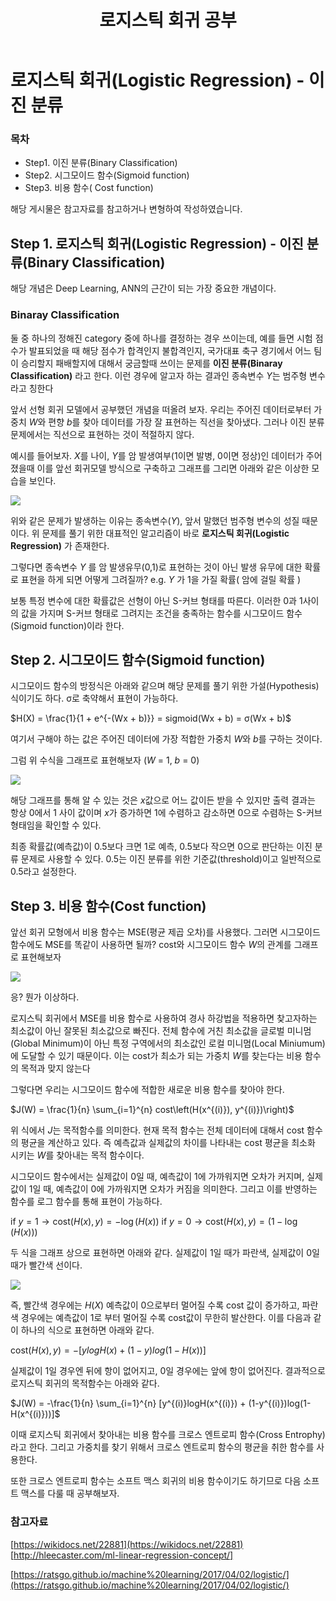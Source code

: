﻿---
title:  "로지스틱 회귀 공부"

categories:
  - Machine Learning
tags:
  - Study, Machine Learning

---
# 로지스틱 회귀(Logistic Regression) - 이진 분류
### 목차

-  Step1. 이진 분류(Binary Classification)
-  Step2. 시그모이드 함수(Sigmoid function)
-  Step3.  비용 함수( Cost function)

해당 게시물은 참고자료를 참고하거나 변형하여 작성하였습니다.

## Step 1. 로지스틱 회귀(Logistic Regression) - 이진 분류(Binary Classification)

해당 개념은 Deep Learning, ANN의 근간이 되는 가장 중요한 개념이다.

### Binaray Classification

둘 중 하나의 정해진 category 중에 하나를 결정하는 경우 쓰이는데, 예를 들면 시험 점수가 발표되었을 때 해당 점수가 합격인지 불합격인지, 국가대표 축구 경기에서 어느 팀이 승리할지 패배할지에 대해서 궁금할때 쓰이는 문제를 **이진 분류(Binaray Classification)** 라고 한다. 이런 경우에 알고자 하는 결과인 종속변수 $Y$는 범주형 변수라고 칭한다

앞서 선형 회귀 모델에서 공부했던 개념을 떠올려 보자. 우리는 주어진 데이터로부터 가중치 $W$와 편향 $b$를 찾아 데이터를 가장 잘 표현하는 직선을 찾아냈다. 그러나 이진 분류 문제에서는 직선으로 표현하는 것이 적절하지 않다.

예시를 들어보자. $X$를 나이, $Y$를 암 발생여부(1이면 발병, 0이면 정상)인 데이터가 주어졌을때 이를 앞선 회귀모델 방식으로 구축하고 그래프를 그리면 아래와 같은 이상한 모습을 보인다.

![](http://i.imgur.com/Co19p9c.png)

위와 같은 문제가 발생하는 이유는 종속변수($Y$), 앞서 말했던 범주형 변수의 성질 때문이다. 위 문제를 풀기 위한 대표적인 알고리즘이 바로 **로지스틱 회귀(Logistic Regression)** 가 존재한다.

그렇다면 종속변수 $Y$ 를 암 발생유무(0,1)로 표현하는 것이 아닌 발생 유무에 대한 확률로 표현을 하게 되면 어떻게 그려질까? 
e.g. $Y$ 가 1을 가질 확률( 암에 걸릴 확률 )

보통 특정 변수에 대한 확률값은 선형이 아닌 S-커브 형태를 따른다. 이러한 0과 1사이의 값을 가지며 S-커브 형태로 그려지는 조건을 충족하는 함수를 시그모이드 함수(Sigmoid function)이라 한다.

## Step 2. 시그모이드 함수(Sigmoid function)

시그모이드 함수의 방정식은 아래와 같으며 해당 문제를 풀기 위한 가설(Hypothesis)식이기도 하다. σ로 축약해서 표현이 가능하다.

$H(X) = \frac{1}{1 + e^{-(Wx + b)}} = sigmoid(Wx + b) = σ(Wx + b)$

여기서 구해야 하는 값은 주어진 데이터에 가장 적합한 가중치 $W$와 $b$를 구하는 것이다.

그럼 위 수식을 그래프로 표현해보자 ($W$ = 1, $b$ = 0)

![](https://wikidocs.net/images/page/22881/%EC%8B%9C%EA%B7%B8%EB%AA%A8%EC%9D%B4%EB%93%9C%EA%B7%B8%EB%9E%98%ED%94%84.png)

해당 그래프를 통해 알 수 있는 것은 $x$값으로 어느 값이든 받을 수 있지만 출력 결과는 항상 0에서 1 사이 값이며 $x$가 증가하면 1에 수렴하고 감소하면 0으로 수렴하는 S-커브 형태임을 확인할 수 있다.

최종 확률값(예측값)이 0.5보다 크면 1로 예측, 0.5보다 작으면 0으로 판단하는 이진 분류 문제로 사용할 수 있다. 
0.5는 이진 분류를 위한 기준값(threshold)이고 일반적으로 0.5라고 설정한다.

## Step 3. 비용 함수(Cost function)

앞선 회귀 모형에서 비용 함수는 MSE(평균 제곱 오차)를 사용했다. 그러면 시그모이드 함수에도 MSE를 똑같이 사용하면 될까? 
cost와 시그모이드 함수 $W$의 관계를 그래프로 표현해보자

![](https://wikidocs.net/images/page/22881/%EB%A1%9C%EC%BB%AC%EB%AF%B8%EB%8B%88%EB%A9%88.PNG)

응? 뭔가 이상하다.

로지스틱 회귀에서 MSE를 비용 함수로 사용하여 경사 하강법을 적용하면 찾고자하는 최소값이 아닌 잘못된 최소값으로 빠진다. 
전체 함수에 거친 최소값을 글로벌 미니멈(Global Minimum)이 아닌 특정 구역에서의 최소값인 로컬 미니멈(Local Miniumum)에 도달할 수 있기 때문이다. 이는 cost가 최소가 되는 가중치 $W$를 찾는다는 비용 함수의 목적과 맞지 않는다

그렇다면 우리는 시그모이드 함수에 적합한 새로운 비용 함수를 찾아야 한다.  

$J(W) = \frac{1}{n} \sum_{i=1}^{n} cost\left(H(x^{(i)}), y^{(i)})\right)$

위 식에서 $J$는 목적함수를 의미한다. 현재 목적 함수는 전체 데이터에 대해서 cost 함수의 평균을 계산하고 있다. 즉 예측값과 실제값의 차이를 나타내는 cost 평균을 최소화 시키는 $W$를 찾아내는 목적 함수이다.

시그모이드 함수에서는 실제값이 0일 때, 예측값이 1에 가까워지면 오차가 커지며, 실제값이 1일 때, 예측값이 0에 가까워지면 오차가 커짐을 의미한다. 그리고 이를 반영하는 함수를 로그 함수를 통해 표현이 가능하다.

$\text{if } y=1 → \text{cost}\left( H(x), y \right) = -\log(H(x))$
$\text{if } y=0  → \text{cost}\left( H(x), y \right) = (1-\log(H(x)))$

두 식을 그래프 상으로 표현하면 아래와 같다.
실제값이 1일 때가 파란색, 실제값이 0일 때가 빨간색 선이다.

![](https://wikidocs.net/images/page/22881/%EC%86%90%EC%8B%A4%ED%95%A8%EC%88%98.PNG)

즉, 빨간색 경우에는 $H(X)$ 예측값이 0으로부터 멀어질 수록 cost 값이 증가하고, 파란색 경우에는 예측값이 1로 부터 멀어질 수록 cost값이 무한히 발산한다. 이를 다음과 같이 하나의 식으로 표현하면 아래와 같다.

$\text{cost}\left( H(x), y \right) = -[ylogH(x) + (1-y)log(1-H(x))]$

실제값이 1일 경우엔 뒤에 항이 없어지고, 0일 경우에는 앞에 항이 없어진다. 결과적으로 로지스틱 회귀의 목적함수는 아래와 같다.

$J(W) = -\frac{1}{n} \sum_{i=1}^{n} [y^{(i)}logH(x^{(i)}) + (1-y^{(i)})log(1-H(x^{(i)}))]$

이때 로지스틱 회귀에서 찾아내는 비용 함수를 크로스 엔트로피 함수(Cross Entrophy)라고 한다. 그리고 가중치를 찾기 위해서 크로스 엔트로피 함수의 평균을 취한 함수를 사용한다.

또한 크로스 엔트로피 함수는 소프트 맥스 회귀의 비용 함수이기도 하기므로 다음 소프트 맥스를 다룰 때 공부해보자.

### 참고자료 

[https://wikidocs.net/22881](https://wikidocs.net/22881)
[http://hleecaster.com/ml-linear-regression-concept/]

[https://ratsgo.github.io/machine%20learning/2017/04/02/logistic/](https://ratsgo.github.io/machine%20learning/2017/04/02/logistic/)





